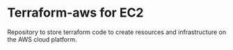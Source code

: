 # Terraform-aws for EC2
Repository to store terraform code to create resources and infrastructure on the AWS cloud platform.

